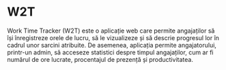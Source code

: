 # W2T
Work Time Tracker (W2T) este o aplicație web care permite angajaților să își înregistreze orele de lucru, să le vizualizeze și să descrie progresul lor în cadrul unor sarcini atribuite. De asemenea, aplicația permite angajatorului, printr-un admin, să acceseze statistici despre timpul angajaților, cum ar fi numărul de ore lucrate, procentajul de prezență și productivitatea.

